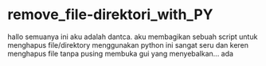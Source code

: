 # remove_file-direktori_with_PY
hallo semuanya ini aku adalah dantca.
aku membagikan sebuah script untuk menghapus file/direktory menggunakan python
ini sangat seru dan keren menghapus file tanpa pusing membuka gui yang menyebalkan...
ada

